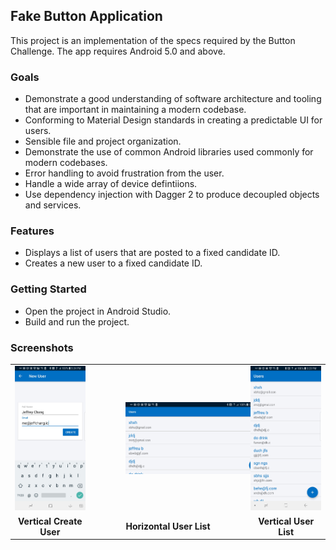 ## Fake Button Application

This project is an implementation of the specs required by the Button Challenge. The app requires Android 5.0 and above.

### Goals
* Demonstrate a good understanding of software architecture and tooling that are important in maintaining a modern codebase.
* Conforming to Material Design standards in creating a predictable UI for users.
* Sensible file and project organization.
* Demonstrate the use of common Android libraries used commonly for modern codebases.
* Error handling to avoid frustration from the user.
* Handle a wide array of device defintiions.
* Use dependency injection with Dagger 2 to produce decoupled objects and services.

### Features

* Displays a list of users that are posted to a fixed candidate ID.
* Creates a new user to a fixed candidate ID.

### Getting Started
* Open the project in Android Studio.
* Build and run the project.

### Screenshots
<table>
    <tr>
        <td><img src="/screenshots/vertical_create_user.jpg"></img></td>
        <td><img style="width: 350px: height:auto; margin: 0 50px" src="/screenshots/horizontal_user_list.jpg"></img></td>
        <td><img src="/screenshots/vertical_user_list.jpg"></img></td>
    </tr>
        <tr>
        <td align="center"><b>Vertical Create User<b></td>
        <td align="center"><b>Horizontal User List</b></img></td>
        <td align="center"><b>Vertical User List</b></img></td>
    </tr>
</table>